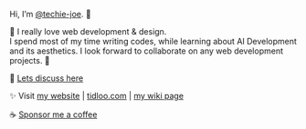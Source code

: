 Hi, I’m [@techie-joe](//github.com/techie-joe). 👋

💞️ I really love web development & design.  
I spend most of my time writing codes, while learning about AI Development and its aesthetics.
I look forward to collaborate on any web development projects. 🌱 

💬 [Lets discuss here](//github.com/techie-joe/techie-joe/discussions)  

✨ Visit [my website](//techie-joe.github.io) | [tidloo.com](//tidloo.com) | [my wiki page](//github.com/techie-joe/techie-joe/wiki)  

☕️ [Sponsor me a coffee](//github.com/sponsors/techie-joe)  

<!---
techie-joe/techie-joe is a ✨ special ✨ repository because its `README.md` (this file) appears on your GitHub profile.
You can click the Preview link to take a look at your changes.
--->
